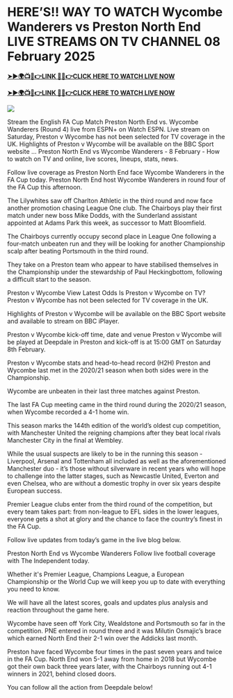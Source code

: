 # HERE’S!! WAY TO WATCH Wycombe Wanderers vs Preston North End LIVE STREAMS ON TV CHANNEL 08 February 2025

**[➤►🌍📺📱👉LINK 🔴✅👉CLICK HERE TO WATCH LIVE NOW](https://mr-juniior.blogspot.com/2025/02/ef.html)**

**[➤►🌍📺📱👉LINK 🔴✅👉CLICK HERE TO WATCH LIVE NOW](https://mr-juniior.blogspot.com/2025/02/ef.html)**

[![](https://blogger.googleusercontent.com/img/b/R29vZ2xl/AVvXsEgw86QcRTQHa_0UF_R0Ce_BfmEP5mTpVruRVIlWCPMMqp8oWxkzZavuKovDSK7oHt7t7csMbgy3jKUoCHU7kED_YXGoogHBc3NxSi3Jurev7bBa3b51d-V1n3mFx857KlyS0FiziJpcUdJgJFovmDw3IASQPNDjw8eVi3p9JbVffFfUQEfkj3-qYllz/s686/soccer.gif)](https://mr-juniior.blogspot.com/2025/02/ef.html)

Stream the English FA Cup Match Preston North End vs. Wycombe Wanderers (Round 4) live from ESPN+ on Watch ESPN. Live stream on Saturday, Preston v Wycombe has not been selected for TV coverage in the UK. Highlights of Preston v Wycombe will be available on the BBC Sport website ... Preston North End vs Wycombe Wanderers - 8 February - How to watch on TV and online, live scores, lineups, stats, news.

Follow live coverage as Preston North End face Wycombe Wanderers in the FA Cup today. Preston North End host Wycombe Wanderers in round four of the FA Cup this afternoon.

The Lilywhites saw off Charlton Athletic in the third round and now face another promotion chasing League One club. The Chairboys play their first match under new boss Mike Dodds, with the Sunderland assistant appointed at Adams Park this week, as successor to Matt Bloomfield.

The Chairboys currently occupy second place in League One following a four-match unbeaten run and they will be looking for another Championship scalp after beating Portsmouth in the third round.

They take on a Preston team who appear to have stabilised themselves in the Championship under the stewardship of Paul Heckingbottom, following a difficult start to the season.

Preston v Wycombe
View Latest Odds
Is Preston v Wycombe on TV?
Preston v Wycombe has not been selected for TV coverage in the UK.

Highlights of Preston v Wycombe will be available on the BBC Sport website and available to stream on BBC iPlayer.

Preston v Wycombe kick-off time, date and venue
Preston v Wycombe will be played at Deepdale in Preston and kick-off is at 15:00 GMT on Saturday 8th February.

Preston v Wycombe stats and head-to-head record (H2H)
Preston and Wycombe last met in the 2020/21 season when both sides were in the Championship.

Wycombe are unbeaten in their last three matches against Preston.

The last FA Cup meeting came in the third round during the 2020/21 season, when Wycombe recorded a 4-1 home win.

This season marks the 144th edition of the world’s oldest cup competition, with Manchester United the reigning champions after they beat local rivals Manchester City in the final at Wembley.

While the usual suspects are likely to be in the running this season - Liverpool, Arsenal and Tottenham all included as well as the aforementioned Manchester duo - it’s those without silverware in recent years who will hope to challenge into the latter stages, such as Newcastle United, Everton and even Chelsea, who are without a domestic trophy in over six years despite European success.

Premier League clubs enter from the third round of the competition, but every team takes part: from non-league to EFL sides in the lower leagues, everyone gets a shot at glory and the chance to face the country’s finest in the FA Cup.

Follow live updates from today’s game in the live blog below.

Preston North End vs Wycombe Wanderers
Follow live football coverage with The Independent today.

Whether it's Premier League, Champions League, a European Championship or the World Cup we will keep you up to date with everything you need to know.

We will have all the latest scores, goals and updates plus analysis and reaction throughout the game here.

Wycombe have seen off York City, Wealdstone and Portsmouth so far in the competition. PNE entered in round three and it was Milutin Osmajic’s brace which earned North End their 2-1 win over the Addicks last month.

Preston have faced Wycombe four times in the past seven years and twice in the FA Cup. North End won 5-1 away from home in 2018 but Wycombe got their own back three years later, with the Chairboys running out 4-1 winners in 2021, behind closed doors.

You can follow all the action from Deepdale below!
